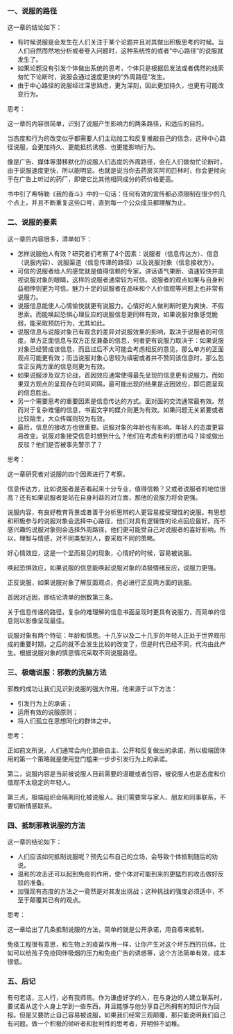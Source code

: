 ### 一、说服的路径

这一章的结论如下：

- 有时候说服是会发生在人们关注于某个论题并且对其做出积极思考的时候。当人们自然而然地分析或者卷入问题时，这种系统性的或者“中心路径”的说服就发生了。
- 如果论题没有引发个体做出系统的思考，个体只是根据启发法或者偶然的线索匆忙下论断时，说服会通过速度更快的“外周路径”发生。
- 由于中心路径的说服经过深思熟虑，更为深刻，因此更加持久，也更有可能改变行为。

思考：

这一章的内容很简单，识别了说服产生影响力的两条路径，和适应的目的。

当态度和行为的改变似乎都需要人们主动加工和反复推敲自己的信念，这种中心路径说服，会更加持久、更能抵抗诱惑、也更能影响行为。

像是广告、媒体等潜移默化的说服人们态度的外周路径，会在人们做匆忙论断时，由于说服速度更快，所以能明显。也就是说当你去药房买阿司匹林时，你会更倾向于在广告上听过的药厂，即使它比其他相同成分的药价格更高。

书中引了希特勒《我的奋斗》中的一句话：任何有效的宣传都必须限制在很少的几个点上，并且不断重复这些口号，直到每一个公众成员都理解为止。

### 二、说服的要素

这一章的内容很多，清单如下：

- 怎样说服他人有效？研究者们考察了4个因素：说服者（信息传达方）、信息（说服内容）、说服渠道（信息传递的路径）以及说服对象（信息接收方）。
- 可信的说服者给人的感觉就是值得信赖的专家。讲话语气果断、语速较快并直视说服对象的眼睛，这样的说服者通常较为可信。说服者的观点如果与自身利益相悖则更为可信。魅力十足的说服者在品味和个人价值观等问题上也非常有说服力。
- 说服信息能使人心情愉悦就更有说服力。心情好的人做判断时更为爽快、不假思索。而能唤起恐惧心理反应的说服信息更同样有效，如果说服对象感觉脆弱，能采取预防行为，尤其如此。
- 说服信息与说服对象已有观念的差异对说服效果的影响，取决于说服者的可信度。单方正面信息与双方正反兼备的信息，何者更有说服力取决于：如果说服对象已经赞成该信息，而且过后不大可能会考虑相反的意见，那么单方的正面观点可能更有效；而当说服对象心思较为缜密或者并不赞同该信息时，那么包含正反两方面的信息则更为有效。
- 如果说服涉及双方论战，首因效应通常使得最先呈现的信息更有说服力。而如果双方观点的呈现存在时间间隔，最可能出现的结果是近因效应，即后面呈现的信息胜出。
- 另一个需要思考的重要因素是信息传达的方式。面对面的交流通常最有效。然而对于复杂难懂的信息，书面文字的媒介则更为有效。如果问题无关紧要或者比较陌生，大众传媒则较为有效。
- 最后，信息的接收方也很重要。说服对象的年龄也有影响。年轻人的态度更容易改变。说服对象接受信息时想到什么？他们在考虑有利的想法吗？抑或做出反驳？他们是否被事先警示了？

思考：

这一章研究者对说服的四个因素进行了考察。

信息传达方，比如说服者是否看起来十分专业，值得信赖？又或者说服者的地位很高？还有如果说服者是站在自身利益的对立面，那他的说服力将会更强。

说服内容，有良好教育背景或者善于分析思辨的人更容易接受理性的说服。有思想和积极参与的说服对象会选择中心路径，他们对具有逻辑性的论点回应最好。而不感兴趣的说服对象则会选择外周路径，他们更可能受自己对说服者的喜好影响。所以，理智与情感，对不同类型的人，要采取不同的策略。

好心情效应，这是一个显而易见的现象，心情好的时候，容易被说服。

唤起恐惧效应，如果说服的信息能唤起说服对象的消极情绪反应，说服力更强。

正反说服，如果说服对象了解反面观点，务必进行正反两方面的说服。

首因对近因，即结论清单的倒数第三条。

关于信息传递的路径，复杂的难理解的信息书面呈现时更具有说服力，而简单的信息则以影像呈现最佳。

说服对象有两个特征：年龄和慎思。十几岁以及二十几岁的年轻人正处于世界观形成的重要时期，之后的就不会发生比较的改变了，但是时代已经不同，代沟由此产生。根据说服对象的慎思情况采取不同说服路径。

### 三、极端说服：邪教的洗脑方法

邪教的成功让我们见识到说服的强大作用，他来源于以下方法：

- 引发行为上的承诺；
- 运用有效的说服原则；
- 将人们孤立在思想同化的群体之中。

思考：

正如前文所说，人们通常会内化那些自主、公开和反复做出的承诺，所以极端团体用的第一个策略就是使用登门槛来一步步引发行为上的承诺。

第二，说服内容是当前被说服人目前需要的温暖或者包容，被说服人也是态度和价值观不太稳定的年轻人。

第三点，极端组织会隔离同化被说服人。我们需要常与家人、朋友和同事联系，不要切断情感联系。

### 四、抵制邪教说服的方法

这一章的结论如下：

- 人们应该如何抵制说服呢？预先公布自己的立场，会导致个体抵制随后的劝说。
- 温和的攻击还可以起到免疫的作用，使个体对可能到来的更猛烈的攻击做好反驳的准备。
- 加强现有态度的方法之一竟然是对其发出挑战；这种挑战的强度必须适中，不至于颠覆其已有的观点。

思考：

这一章给出了几条抵制说服的方法，简单的就是公开承诺，用自尊来抵制。

免疫工程很有意思，和生物上的疫苗作用一样，让你产生对这个坏东西的抗体，比如可以给孩子免疫同伴吸烟的压力和免疫广告的诱惑等，这个方法简单有效，成本很低。

### 五、后记

有句老话，三人行，必有我师焉。作为谦虚好学的人，在与身边的人建立联系时，要试着从这个人身上学到一些东西，并且能够与他分享自己所拥有的知识作为回报。但是又要防止自己容易被说服，如果我们经常三观颠覆，那只能说明我们自己有问题。做一个积极的倾听者和批判性的思考者，开明但不幼稚。